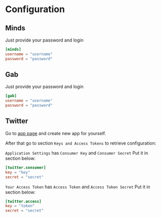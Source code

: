 # Configuration

## Minds

Just provide your password and login
```toml
[minds]
username = "username"
password = "password"
```

## Gab

Just provide your password and login
```toml
[gab]
username = "username"
password = "password"
```

## Twitter

Go to [app page](https://apps.twitter.com/) and create new app for yourself.

After that go to section `Keys and Access Tokens` to retrieve configuration:

`Application Settings` has `Consumer Key` and `Consumer Secret`
Put it in section below:

```toml
[twitter.consumer]
key = "key"
secret = "secret"
```

`Your Access Token` has `Access Token` and `Access Token Secret`
Put it in section below:

```toml
[twitter.access]
key = "token"
secret = "secret"
```
